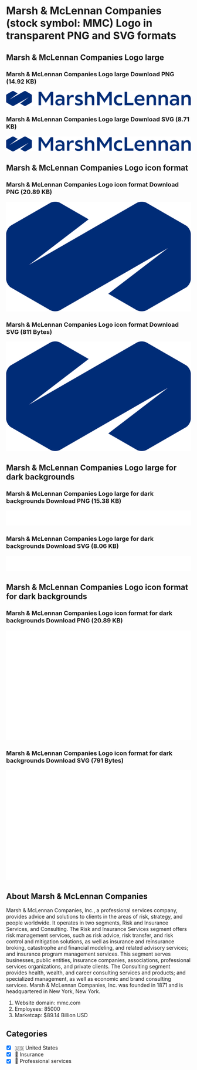 # Marsh & McLennan Companies (stock symbol: MMC) Logo in transparent PNG and SVG formats

## Marsh & McLennan Companies Logo large

### Marsh & McLennan Companies Logo large Download PNG (14.92 KB)

![Marsh & McLennan Companies Logo large Download PNG (14.92 KB)](/img/orig/MMC_BIG-4f1a0133.png)

### Marsh & McLennan Companies Logo large Download SVG (8.71 KB)

![Marsh & McLennan Companies Logo large Download SVG (8.71 KB)](/img/orig/MMC_BIG-78624bc0.svg)

## Marsh & McLennan Companies Logo icon format

### Marsh & McLennan Companies Logo icon format Download PNG (20.89 KB)

![Marsh & McLennan Companies Logo icon format Download PNG (20.89 KB)](/img/orig/MMC-4611aee0.png)

### Marsh & McLennan Companies Logo icon format Download SVG (811 Bytes)

![Marsh & McLennan Companies Logo icon format Download SVG (811 Bytes)](/img/orig/MMC-9309b688.svg)

## Marsh & McLennan Companies Logo large for dark backgrounds

### Marsh & McLennan Companies Logo large for dark backgrounds Download PNG (15.38 KB)

![Marsh & McLennan Companies Logo large for dark backgrounds Download PNG (15.38 KB)](/img/orig/MMC_BIG.D-a9cb5363.png)

### Marsh & McLennan Companies Logo large for dark backgrounds Download SVG (8.06 KB)

![Marsh & McLennan Companies Logo large for dark backgrounds Download SVG (8.06 KB)](/img/orig/MMC_BIG.D-ed0a61ad.svg)

## Marsh & McLennan Companies Logo icon format for dark backgrounds

### Marsh & McLennan Companies Logo icon format for dark backgrounds Download PNG (20.89 KB)

![Marsh & McLennan Companies Logo icon format for dark backgrounds Download PNG (20.89 KB)](/img/orig/MMC.D-a27cdd92.png)

### Marsh & McLennan Companies Logo icon format for dark backgrounds Download SVG (791 Bytes)

![Marsh & McLennan Companies Logo icon format for dark backgrounds Download SVG (791 Bytes)](/img/orig/MMC.D-ec94accc.svg)

## About Marsh & McLennan Companies

Marsh & McLennan Companies, Inc., a professional services company, provides advice and solutions to clients in the areas of risk, strategy, and people worldwide. It operates in two segments, Risk and Insurance Services, and Consulting. The Risk and Insurance Services segment offers risk management services, such as risk advice, risk transfer, and risk control and mitigation solutions, as well as insurance and reinsurance broking, catastrophe and financial modeling, and related advisory services; and insurance program management services. This segment serves businesses, public entities, insurance companies, associations, professional services organizations, and private clients. The Consulting segment provides health, wealth, and career consulting services and products; and specialized management, as well as economic and brand consulting services. Marsh & McLennan Companies, Inc. was founded in 1871 and is headquartered in New York, New York.

1. Website domain: mmc.com
2. Employees: 85000
3. Marketcap: $89.14 Billion USD


## Categories
- [x] 🇺🇸 United States
- [x] 🏦 Insurance
- [x] 💼 Professional services
